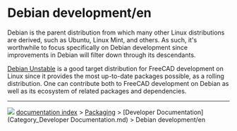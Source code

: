 # Debian development/en
Debian is the parent distribution from which many other Linux distributions are derived, such as Ubuntu, Linux Mint, and others. As such, it\'s worthwhile to focus specifically on Debian development since improvements in Debian will filter down through its descendants.

[Debian Unstable](Debian_Unstable.md) is a good target distribution for FreeCAD development on Linux since it provides the most up-to-date packages possible, as a rolling distribution. One can contribute both to FreeCAD development on Debian as well as its ecosystem of related packages and dependencies.



---
![](images/Button_right.svg) [documentation index](../README.md) > [Packaging](Category_Packaging.md) > [Developer Documentation](Category_Developer Documentation.md) > Debian development/en
